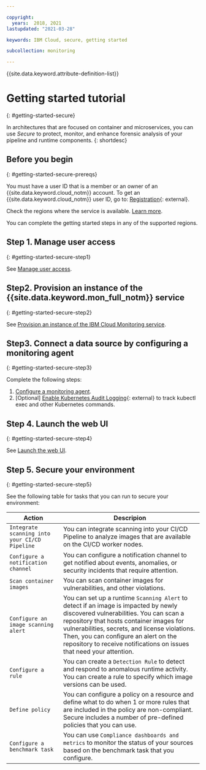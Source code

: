 ```yaml
---

copyright:
  years:  2018, 2021
lastupdated: "2021-03-28"

keywords: IBM Cloud, secure, getting started

subcollection: monitoring

---
```


{{site.data.keyword.attribute-definition-list}}


# Getting started tutorial
{: #getting-started-secure}

In architectures that are focused on container and microservices, you can use *Secure* to protect, monitor, and enhance forensic analysis of your pipeline and runtime components.
{: shortdesc}


## Before you begin
{: #getting-started-secure-prereqs}

You must have a user ID that is a member or an owner of an {{site.data.keyword.cloud_notm}} account. To get an {{site.data.keyword.cloud_notm}} user ID, go to: [Registration](https://cloud.ibm.com/login){: external}.

Check the regions where the service is available. [Learn more](/docs/monitoring?topic=monitoring-endpoints#endpoints_regions).

You can complete the getting started steps in any of the supported regions.


## Step 1. Manage user access
{: #getting-started-secure-step1}

See [Manage user access](/docs/monitoring?topic=monitoring-getting-started#getting-started-step1).

## Step2. Provision an instance of the {{site.data.keyword.mon_full_notm}} service
{: #getting-started-secure-step2}

See [Provision an instance of the IBM Cloud Monitoring service](/docs/monitoring?topic=monitoring-provision).

## Step3. Connect a data source by configuring a monitoring agent
{: #getting-started-secure-step3}

Complete the following steps:
1. [Configure a monitoring agent](/docs/monitoring?topic=monitoring-config_agent).
2. [Optional] [Enable Kubernetes Audit Logging](https://docs.sysdig.com/en/kubernetes-audit-logging.html){: external} to track kubectl exec and other Kubernetes commands.

## Step 4. Launch the web UI
{: #getting-started-secure-step4}

See [Launch the web UI](/docs/monitoring?topic=monitoring-launch).


## Step 5. Secure your environment
{: #getting-started-secure-step5}

See the following table for tasks that you can run to secure your environment:

| Action                              | Descripion                  |
|-------------------------------------|------------------------------|
| `Integrate scanning into your CI/CD Pipeline` | You can integrate scanning into your CI/CD Pipeline to analyze images that are available on the CI/CD worker nodes. |
| `Configure a notification channel` | You can configure a notification channel to get notified about events, anomalies, or security incidents that require attention. |
| `Scan container images`             | You can scan container images for vulnerabilities, and other violations.  | 
| `Configure an image scanning alert` | You can set up a runtime `Scanning Alert` to detect if an image is impacted by newly discovered vulnerabilities. You can scan a repository that hosts container images for vulnerabilities, secrets, and license violations. Then, you can configure an alert on the repository to receive notifications on issues that need your attention.  |
| `Configure a rule`                  | You can create a `Detection Rule` to detect and respond to anomalous runtime activity.  </br>You can create a rule to specify which image versions can be used. |
| `Define policy`                     | You can configure a policy on a resource and define what to do when 1 or more rules that are included in the policy are non-compliant.  </br>Secure includes a number of pre-defined policies that you can use. |
| `Configure a benchmark task`        | You can use `Compliance dashboards and metrics` to monitor the status of your sources based on the benchmark task that you configure.| 







